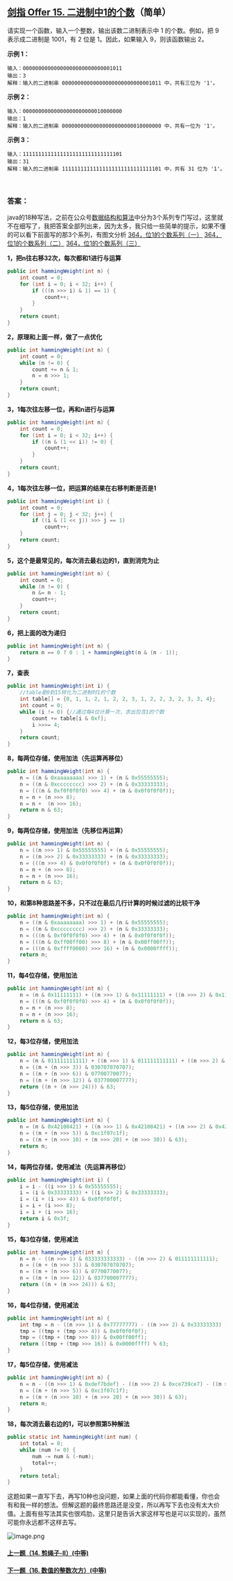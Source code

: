 ## [剑指 Offer 15. 二进制中1的个数](https://leetcode-cn.com/problems/er-jin-zhi-zhong-1de-ge-shu-lcof/)（简单）

请实现一个函数，输入一个整数，输出该数二进制表示中 1 的个数。例如，把 9 表示成二进制是 1001，有 2 位是 1。因此，如果输入 9，则该函数输出 2。

**示例 1：**

```
输入：00000000000000000000000000001011
输出：3
解释：输入的二进制串 00000000000000000000000000001011 中，共有三位为 '1'。
```

**示例 2：**

```
输入：00000000000000000000000010000000
输出：1
解释：输入的二进制串 00000000000000000000000010000000 中，共有一位为 '1'。
```

**示例 3：**

```
输入：11111111111111111111111111111101
输出：31
解释：输入的二进制串 11111111111111111111111111111101 中，共有 31 位为 '1'。
```

<br/>

### 答案：

java的18种写法，之前在公众号[数据结构和算法](https://img-blog.csdnimg.cn/20190515124616751.jpg)中分为3个系列专门写过，这里就不在细写了，我把答案全部列出来，因为太多，我只给一些简单的提示，如果不懂的可以看下前面写的那3个系列，有图文分析
[364，位1的个数系列（一）](https://mp.weixin.qq.com/s/wd3ZdWPtKS-b_4ReBCyfwQ)
[364，位1的个数系列（二）](https://mp.weixin.qq.com/s/f_AkvyBXi6sUC9OcU4Kw9g)
[364，位1的个数系列（三）](https://mp.weixin.qq.com/s/3VQ-hTAVAC9uOgP8QSIWOA)

**1，把n往右移32次，每次都和1进行与运算**

```java
public int hammingWeight(int n) {
    int count = 0;
    for (int i = 0; i < 32; i++) {
        if (((n >>> i) & 1) == 1) {
            count++;
        }
    }
    return count;
}
```

**2，原理和上面一样，做了一点优化**

```java
public int hammingWeight(int n) {
    int count = 0;
    while (n != 0) {
        count += n & 1;
        n = n >>> 1;
    }
    return count;
}
```

**3，1每次往左移一位，再和n进行与运算**

```java
public int hammingWeight(int n) {
    int count = 0;
    for (int i = 0; i < 32; i++) {
        if ((n & (1 << i)) != 0) {
            count++;
        }
    }
    return count;
}
```

**4，1每次往左移一位，把运算的结果在右移判断是否是1**

```java
public int hammingWeight(int i) {
    int count = 0;
    for (int j = 0; j < 32; j++) {
        if ((i & (1 << j)) >>> j == 1)
            count++;
    }
    return count;
}
```

**5，这个是最常见的，每次消去最右边的1，直到消完为止**

```java
public int hammingWeight(int n) {
    int count = 0;
    while (n != 0) {
        n &= n - 1;
        count++;
    }
    return count;
}
```

**6，把上面的改为递归**

```java
public int hammingWeight(int n) {
    return n == 0 ? 0 : 1 + hammingWeight(n & (n - 1));
}
```

**7，查表**

```java
public int hammingWeight(int i) {
    //table是0到15转化为二进制时1的个数
    int table[] = {0, 1, 1, 2, 1, 2, 2, 3, 1, 2, 2, 3, 2, 3, 3, 4};
    int count = 0;
    while (i != 0) {//通过每4位计算一次，求出包含1的个数
        count += table[i & 0xf];
        i >>>= 4;
    }
    return count;
}
```


**8，每两位存储，使用加法（先运算再移位）**

```java
public int hammingWeight(int n) {
    n = ((n & 0xaaaaaaaa) >>> 1) + (n & 0x55555555);
    n = ((n & 0xcccccccc) >>> 2) + (n & 0x33333333);
    n = (((n & 0xf0f0f0f0) >>> 4) + (n & 0x0f0f0f0f));
    n = n + (n >>> 8);
    n = n +  (n >>> 16);
    return n & 63;
}
```


**9，每两位存储，使用加法（先移位再运算）**

```java
public int hammingWeight(int n) {
    n = ((n >>> 1) & 0x55555555) + (n & 0x55555555);
    n = ((n >>> 2) & 0x33333333) + (n & 0x33333333);
    n = (((n >>> 4) & 0x0f0f0f0f) + (n & 0x0f0f0f0f));
    n = n + (n >>> 8);
    n = n + (n >>> 16);
    return n & 63;
}
```


**10，和第8种思路差不多，只不过在最后几行计算的时候过滤的比较干净**

```java
public int hammingWeight(int n) {
    n = ((n & 0xaaaaaaaa) >>> 1) + (n & 0x55555555);
    n = ((n & 0xcccccccc) >>> 2) + (n & 0x33333333);
    n = (((n & 0xf0f0f0f0) >>> 4) + (n & 0x0f0f0f0f));
    n = (((n & 0xff00ff00) >>> 8) + (n & 0x00ff00ff));
    n = (((n & 0xffff0000) >>> 16) + (n & 0x0000ffff));
    return n;
}
```


**11，每4位存储，使用加法**

```java
public int hammingWeight(int n) {
    n = (n & 0x11111111) + ((n >>> 1) & 0x11111111) + ((n >>> 2) & 0x11111111) + ((n >>> 3) & 0x11111111);
    n = (((n & 0xf0f0f0f0) >>> 4) + (n & 0x0f0f0f0f));
    n = n + (n >>> 8);
    n = n + (n >>> 16);
    return n & 63;
}
```


**12，每3位存储，使用加法**

```java
public int hammingWeight(int n) {
    n = (n & 011111111111) + ((n >>> 1) & 011111111111) + ((n >>> 2) & 011111111111);
    n = ((n + (n >>> 3)) & 030707070707);
    n = ((n + (n >>> 6)) & 07700770077);
    n = ((n + (n >>> 12)) & 037700007777);
    return ((n + (n >>> 24))) & 63;
}
```


**13，每5位存储，使用加法**

```java
public int hammingWeight(int n) {
    n = (n & 0x42108421) + ((n >>> 1) & 0x42108421) + ((n >>> 2) & 0x42108421) + ((n >>> 3) & 0x42108421) + ((n >>> 4) & 0x42108421);
    n = ((n + (n >>> 5)) & 0xc1f07c1f);
    n = ((n + (n >>> 10) + (n >>> 20) + (n >>> 30)) & 63);
    return n;
}
```


**14，每两位存储，使用减法（先运算再移位）**

```java
public int hammingWeight(int i) {
    i = i - ((i >>> 1) & 0x55555555);
    i = (i & 0x33333333) + ((i >>> 2) & 0x33333333);
    i = (i + (i >>> 4)) & 0x0f0f0f0f;
    i = i + (i >>> 8);
    i = i + (i >>> 16);
    return i & 0x3f;
}
```


**15，每3位存储，使用减法**

```java
public int hammingWeight(int n) {
    n = n - ((n >>> 1) & 033333333333) - ((n >>> 2) & 011111111111);
    n = ((n + (n >>> 3)) & 030707070707);
    n = ((n + (n >>> 6)) & 07700770077);
    n = ((n + (n >>> 12)) & 037700007777);
    return ((n + (n >>> 24))) & 63;
}
```


**16，每4位存储，使用减法**

```java
public int hammingWeight(int n) {
    int tmp = n - ((n >>> 1) & 0x77777777) - ((n >>> 2) & 0x33333333) - ((n >>> 3) & 0x11111111);
    tmp = ((tmp + (tmp >>> 4)) & 0x0f0f0f0f);
    tmp = ((tmp + (tmp >>> 8)) & 0x00ff00ff);
    return ((tmp + (tmp >>> 16)) & 0x0000ffff) % 63;
}
```


**17，每5位存储，使用减法**

```java
public int hammingWeight(int n) {
    n = n - ((n >>> 1) & 0xdef7bdef) - ((n >>> 2) & 0xce739ce7) - ((n >>> 3) & 0xc6318c63) - ((n >>> 4) & 0x02108421);
    n = ((n + (n >>> 5)) & 0xc1f07c1f);
    n = ((n + (n >>> 10) + (n >>> 20) + (n >>> 30)) & 63);
    return n;
}
```


**18，每次消去最右边的1，可以参照第5种解法**

```java
public static int hammingWeight(int num) {
    int total = 0;
    while (num != 0) {
        num -= num & (-num);
        total++;
    }
    return total;
}
```



这题如果一直写下去，再写10种也没问题，如果上面的代码你都能看懂，你也会有和我一样的想法。但解这题的最终思路还是没变，所以再写下去也没有太大价值。上面有些写法其实也很鸡肋，这里只是告诉大家这样写也是可以实现的，虽然可能你永远都不这样去写。



![image.png](https://img-blog.csdnimg.cn/20200807155236311.png)

#### [上一题（14. 剪绳子-II）(中等)](https://github.com/sdwwld/leetCode/blob/master/src/main/java/com/wld/java/offer/剑指Offer14-II.md)

#### [下一题（16. 数值的整数次方）(中等)](https://github.com/sdwwld/leetCode/blob/master/src/main/java/com/wld/java/offer/剑指Offer16.md)